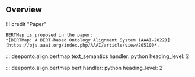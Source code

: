 ## Overview

!!! credit "Paper"

    BERTMap is proposed in the paper:
    *[BERTMap: A BERT-based Ontology Alignment System (AAAI-2022)](https://ojs.aaai.org/index.php/AAAI/article/view/20510)*.

<!-- ## Build Text Semantics Corpora -->


::: deeponto.align.bertmap.text_semantics
    handler: python
    heading_level: 2


::: deeponto.align.bertmap.bert
    handler: python
    heading_level: 2